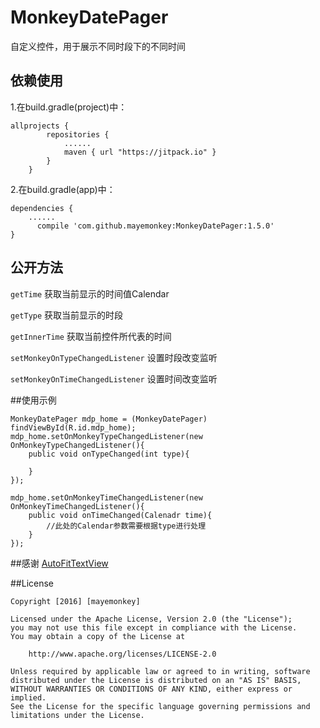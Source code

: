 # MonkeyDatePager
自定义控件，用于展示不同时段下的不同时间

## 依赖使用
1.在build.gradle(project)中：
```
allprojects {
		repositories {
			......
			maven { url "https://jitpack.io" }
		}
	}
```
2.在build.gradle(app)中：
```
dependencies {
    ......
	  compile 'com.github.mayemonkey:MonkeyDatePager:1.5.0'
}
```

## 公开方法
```getTime```                           获取当前显示的时间值Calendar

```getType```                           获取当前显示的时段

```getInnerTime```                      获取当前控件所代表的时间

```setMonkeyOnTypeChangedListener```    设置时段改变监听

```setMonkeyOnTimeChangedListener```    设置时间改变监听

##使用示例

```
MonkeyDatePager mdp_home = (MonkeyDatePager) findViewById(R.id.mdp_home);
mdp_home.setOnMonkeyTypeChangedListener(new OnMonkeyTypeChangedListener(){
    public void onTypeChanged(int type){
    
    }
});

mdp_home.setOnMonkeyTimeChangedListener(new OnMonkeyTimeChangedListener(){
    public void onTimeChanged(Calenadr time){
        //此处的Calendar参数需要根据type进行处理
    }
});
```

##感谢
[AutoFitTextView](https://github.com/grantland/android-autofittextview)

##License
```
Copyright [2016] [mayemonkey]

Licensed under the Apache License, Version 2.0 (the "License");
you may not use this file except in compliance with the License.
You may obtain a copy of the License at

    http://www.apache.org/licenses/LICENSE-2.0

Unless required by applicable law or agreed to in writing, software
distributed under the License is distributed on an "AS IS" BASIS,
WITHOUT WARRANTIES OR CONDITIONS OF ANY KIND, either express or implied.
See the License for the specific language governing permissions and
limitations under the License.
```
